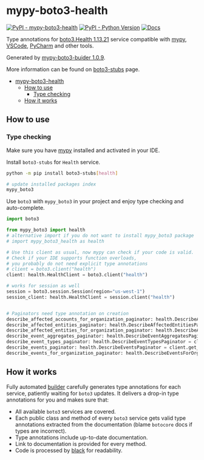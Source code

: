 # mypy-boto3-health

[![PyPI - mypy-boto3-health](https://img.shields.io/pypi/v/mypy-boto3-health.svg?color=blue)](https://pypi.org/project/mypy-boto3-health)
[![PyPI - Python Version](https://img.shields.io/pypi/pyversions/mypy-boto3-health.svg?color=blue)](https://pypi.org/project/mypy-boto3-health)
[![Docs](https://img.shields.io/readthedocs/mypy-boto3-builder.svg?color=blue)](https://mypy-boto3-builder.readthedocs.io/)

Type annotations for
[boto3.Health 1.13.21](https://boto3.amazonaws.com/v1/documentation/api/1.13.21/reference/services/health.html#Health) service
compatible with [mypy](https://github.com/python/mypy), [VSCode](https://code.visualstudio.com/),
[PyCharm](https://www.jetbrains.com/pycharm/) and other tools.

Generated by [mypy-boto3-buider 1.0.9](https://github.com/vemel/mypy_boto3_builder).

More information can be found on [boto3-stubs](https://pypi.org/project/boto3-stubs/) page.

- [mypy-boto3-health](#mypy-boto3-health)
  - [How to use](#how-to-use)
    - [Type checking](#type-checking)
  - [How it works](#how-it-works)

## How to use

### Type checking

Make sure you have [mypy](https://github.com/python/mypy) installed and activated in your IDE.

Install `boto3-stubs` for `Health` service.

```bash
python -m pip install boto3-stubs[health]

# update installed packages index
mypy_boto3
```

Use `boto3` with `mypy_boto3` in your project and enjoy type checking and auto-complete.

```python
import boto3

from mypy_boto3 import health
# alternative import if you do not want to install mypy_boto3 package
# import mypy_boto3_health as health

# Use this client as usual, now mypy can check if your code is valid.
# Check if your IDE supports function overloads,
# you probably do not need explicit type annotations
# client = boto3.client("health")
client: health.HealthClient = boto3.client("health")

# works for session as well
session = boto3.session.Session(region="us-west-1")
session_client: health.HealthClient = session.client("health")


# Paginators need type annotation on creation
describe_affected_accounts_for_organization_paginator: health.DescribeAffectedAccountsForOrganizationPaginator = client.get_paginator("describe_affected_accounts_for_organization")
describe_affected_entities_paginator: health.DescribeAffectedEntitiesPaginator = client.get_paginator("describe_affected_entities")
describe_affected_entities_for_organization_paginator: health.DescribeAffectedEntitiesForOrganizationPaginator = client.get_paginator("describe_affected_entities_for_organization")
describe_event_aggregates_paginator: health.DescribeEventAggregatesPaginator = client.get_paginator("describe_event_aggregates")
describe_event_types_paginator: health.DescribeEventTypesPaginator = client.get_paginator("describe_event_types")
describe_events_paginator: health.DescribeEventsPaginator = client.get_paginator("describe_events")
describe_events_for_organization_paginator: health.DescribeEventsForOrganizationPaginator = client.get_paginator("describe_events_for_organization")
```

## How it works

Fully automated [builder](https://github.com/vemel/mypy_boto3_builder) carefully generates
type annotations for each service, patiently waiting for `boto3` updates. It delivers
a drop-in type annotations for you and makes sure that:

- All available `boto3` services are covered.
- Each public class and method of every `boto3` service gets valid type annotations
  extracted from the documentation (blame `botocore` docs if types are incorrect).
- Type annotations include up-to-date documentation.
- Link to documentation is provided for every method.
- Code is processed by [black](https://github.com/psf/black) for readability.